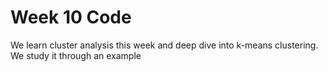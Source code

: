 # Week 10 Code

We learn cluster analysis this week and deep dive into k-means clustering. We study it through an example